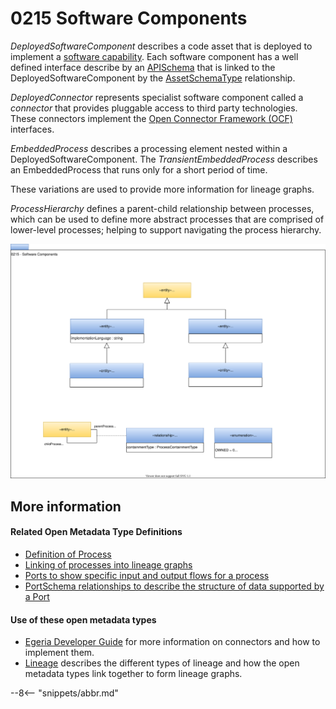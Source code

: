 <!-- SPDX-License-Identifier: CC-BY-4.0 -->
<!-- Copyright Contributors to the Egeria project. -->

# 0215 Software Components

*DeployedSoftwareComponent* describes a code asset that is deployed to implement a [software capability](0042-software-server-capabilities.md). Each software component has a well defined interface describe by an [APISchema](0536-api-schemas.md) that is linked to the DeployedSoftwareComponent by the [AssetSchemaType](0503-asset-schema.md) relationship.

*DeployedConnector* represents specialist software component called a *connector* that provides pluggable access to third party technologies.  These connectors implement the [Open Connector Framework (OCF)](../../../open-metadata-implementation/frameworks/open-connector-framework) interfaces.

*EmbeddedProcess* describes a processing element nested within a DeployedSoftwareComponent. The *TransientEmbeddedProcess* describes an EmbeddedProcess that runs only for a short period of time.

These variations are used to provide more information for lineage graphs.

*ProcessHierarchy* defines a parent-child relationship between processes, which can be used to define more abstract processes that are comprised of lower-level processes; helping to support navigating the process hierarchy.

![UML](0215-software-components.svg)



## More information

#### Related Open Metadata Type Definitions

- [Definition of Process](0010-base-model.md)
- [Linking of processes into lineage graphs](area-7-models.md)
- [Ports to show specific input and output flows for a process](0217-ports.md)
- [PortSchema relationships to describe the structure of data supported by a Port](0520-process-schemas.md)


#### Use of these open metadata types

- [Egeria Developer Guide](../developer-guide) for more information on connectors and how to implement them.
- [Lineage](../lineage) describes the different types of lineage and how the open metadata types link
together to form lineage graphs.

--8<-- "snippets/abbr.md"
